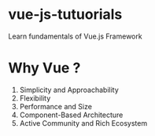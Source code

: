# vue-js-tutuorials
Learn fundamentals of Vue.js Framework

# Why Vue ?
1. Simplicity and Approachability
2. Flexibility
3. Performance and Size
4. Component-Based Architecture
5. Active Community and Rich Ecosystem

